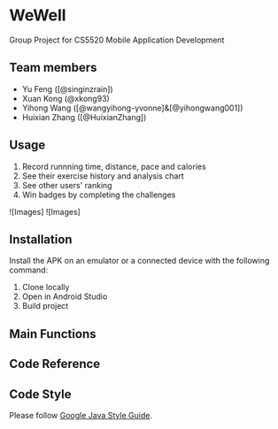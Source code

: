 # WeWell

Group Project for CS5520 Mobile Application Development

## Team members

-   Yu Feng ([@singinzrain])
-   Xuan Kong (@xkong93)
-   Yihong Wang ([@wangyihong-yvonne]&[@yihongwang001])
-   Huixian Zhang ([@HuixianZhang])

## Usage

1. Record runnning time, distance, pace and calories
2. See their exercise history and analysis chart
3. See other users' ranking
4. Win badges by completing the challenges

![Images]
![Images]

## Installation

Install the APK on an emulator or a connected device with the following command:

1. Clone locally
2. Open in Android Studio
3. Build project

## Main Functions


## Code Reference



## Code Style

Please follow [Google Java Style Guide](https://google.github.io/styleguide/javaguide.html).
